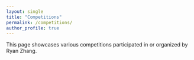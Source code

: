 ```yaml
---
layout: single
title: "Competitions"
permalink: /competitions/
author_profile: true
---
```


This page showcases various competitions participated in or organized by Ryan Zhang.
